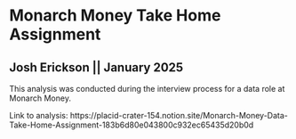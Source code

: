 # Monarch Money Take Home Assignment
## Josh Erickson || January 2025

<p>This analysis was conducted during the interview process for a data role at Monarch Money.</p>
Link to analysis: https://placid-crater-154.notion.site/Monarch-Money-Data-Take-Home-Assignment-183b6d80e043800c932ec65435d20b0d
